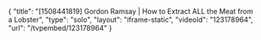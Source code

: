{
    "title": "[1508441819] Gordon Ramsay | How to Extract ALL the Meat from a Lobster",
    "type": "solo",
    "layout": "iframe-static",
    "videoId": "123178964",
    "url": "\/tvpembed\/123178964"
}